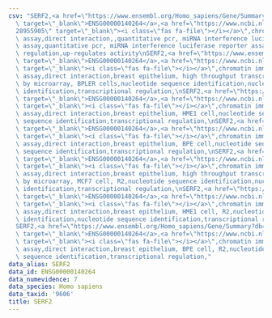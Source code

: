 ```yaml
---
csv: "SERF2,<a href=\"https://www.ensembl.org/Homo_sapiens/Gene/Summary?db=core;g=ENSG00000140264\"\
  \ target=\"_blank\">ENSG00000140264</a>,<a href=\"https://www.ncbi.nlm.nih.gov/pubmed/\_\
  28955905\" target=\"_blank\"><i class=\"fas fa-file\"></i></a>\",chromatin immunoprecipitation\
  \ assay,direct interaction,,quantitative pcr, miRNA interference luciferase reporter\
  \ assay,quantitative pcr, miRNA interference luciferase reporter assay,transcriptional\
  \ regulation,up-regulates activity\nSERF2,<a href=\"https://www.ensembl.org/Homo_sapiens/Gene/Summary?db=core;g=ENSG00000140264\"\
  \ target=\"_blank\">ENSG00000140264</a>,<a href=\"https://www.ncbi.nlm.nih.gov/pubmed/22863008\"\
  \ target=\"_blank\"><i class=\"fas fa-file\"></i></a>\",chromatin immunoprecipitation\
  \ assay,direct interaction,breast epithelium, high throughput transcription profiling\
  \ by microarray, BPLER cells,nucleotide sequence identification,nucleotide sequence\
  \ identification,transcriptional regulation,\nSERF2,<a href=\"https://www.ensembl.org/Homo_sapiens/Gene/Summary?db=core;g=ENSG00000140264\"\
  \ target=\"_blank\">ENSG00000140264</a>,<a href=\"https://www.ncbi.nlm.nih.gov/pubmed/22863008\"\
  \ target=\"_blank\"><i class=\"fas fa-file\"></i></a>\",chromatin immunoprecipitation\
  \ assay,direct interaction,breast epithelium, HME1 cell,nucleotide sequence identification,nucleotide\
  \ sequence identification,transcriptional regulation,\nSERF2,<a href=\"https://www.ensembl.org/Homo_sapiens/Gene/Summary?db=core;g=ENSG00000140264\"\
  \ target=\"_blank\">ENSG00000140264</a>,<a href=\"https://www.ncbi.nlm.nih.gov/pubmed/22863008\"\
  \ target=\"_blank\"><i class=\"fas fa-file\"></i></a>\",chromatin immunoprecipitation\
  \ assay,direct interaction,breast epithelium, BPE cell,nucleotide sequence identification,nucleotide\
  \ sequence identification,transcriptional regulation,\nSERF2,<a href=\"https://www.ensembl.org/Homo_sapiens/Gene/Summary?db=core;g=ENSG00000140264\"\
  \ target=\"_blank\">ENSG00000140264</a>,<a href=\"https://www.ncbi.nlm.nih.gov/pubmed/22863008\"\
  \ target=\"_blank\"><i class=\"fas fa-file\"></i></a>\",chromatin immunoprecipitation\
  \ assay,direct interaction,breast epithelium, high throughput transcription profiling\
  \ by microarray, MCF7 cell, R2,nucleotide sequence identification,nucleotide sequence\
  \ identification,transcriptional regulation,\nSERF2,<a href=\"https://www.ensembl.org/Homo_sapiens/Gene/Summary?db=core;g=ENSG00000140264\"\
  \ target=\"_blank\">ENSG00000140264</a>,<a href=\"https://www.ncbi.nlm.nih.gov/pubmed/22863008\"\
  \ target=\"_blank\"><i class=\"fas fa-file\"></i></a>\",chromatin immunoprecipitation\
  \ assay,direct interaction,breast epithelium, HME1 cell, R2,nucleotide sequence\
  \ identification,nucleotide sequence identification,transcriptional regulation,\n\
  SERF2,<a href=\"https://www.ensembl.org/Homo_sapiens/Gene/Summary?db=core;g=ENSG00000140264\"\
  \ target=\"_blank\">ENSG00000140264</a>,<a href=\"https://www.ncbi.nlm.nih.gov/pubmed/22863008\"\
  \ target=\"_blank\"><i class=\"fas fa-file\"></i></a>\",chromatin immunoprecipitation\
  \ assay,direct interaction,breast epithelium, BPE cell, R2,nucleotide sequence identification,nucleotide\
  \ sequence identification,transcriptional regulation,"
data_alias: SERF2
data_id: ENSG00000140264
data_numevidence: 7
data_species: Homo sapiens
data_taxid: '9606'
title: SERF2
---
```

